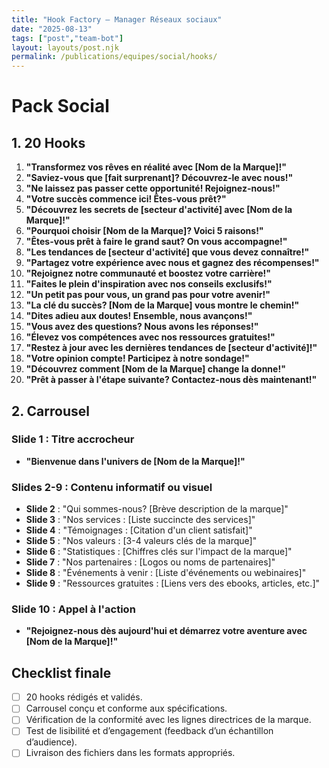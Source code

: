 ```yaml
---
title: "Hook Factory — Manager Réseaux sociaux"
date: "2025-08-13"
tags: ["post","team-bot"]
layout: layouts/post.njk
permalink: /publications/equipes/social/hooks/
---
```

# Pack Social

## 1. 20 Hooks

1. **"Transformez vos rêves en réalité avec [Nom de la Marque]!"**
2. **"Saviez-vous que [fait surprenant]? Découvrez-le avec nous!"**
3. **"Ne laissez pas passer cette opportunité! Rejoignez-nous!"**
4. **"Votre succès commence ici! Êtes-vous prêt?"**
5. **"Découvrez les secrets de [secteur d'activité] avec [Nom de la Marque]!"**
6. **"Pourquoi choisir [Nom de la Marque]? Voici 5 raisons!"**
7. **"Êtes-vous prêt à faire le grand saut? On vous accompagne!"**
8. **"Les tendances de [secteur d'activité] que vous devez connaître!"**
9. **"Partagez votre expérience avec nous et gagnez des récompenses!"**
10. **"Rejoignez notre communauté et boostez votre carrière!"**
11. **"Faites le plein d'inspiration avec nos conseils exclusifs!"**
12. **"Un petit pas pour vous, un grand pas pour votre avenir!"**
13. **"La clé du succès? [Nom de la Marque] vous montre le chemin!"**
14. **"Dites adieu aux doutes! Ensemble, nous avançons!"**
15. **"Vous avez des questions? Nous avons les réponses!"**
16. **"Élevez vos compétences avec nos ressources gratuites!"**
17. **"Restez à jour avec les dernières tendances de [secteur d'activité]!"**
18. **"Votre opinion compte! Participez à notre sondage!"**
19. **"Découvrez comment [Nom de la Marque] change la donne!"**
20. **"Prêt à passer à l'étape suivante? Contactez-nous dès maintenant!"**

## 2. Carrousel

### Slide 1 : Titre accrocheur
- **"Bienvenue dans l'univers de [Nom de la Marque]!"**

### Slides 2-9 : Contenu informatif ou visuel
- **Slide 2** : "Qui sommes-nous? [Brève description de la marque]"
- **Slide 3** : "Nos services : [Liste succincte des services]"
- **Slide 4** : "Témoignages : [Citation d'un client satisfait]"
- **Slide 5** : "Nos valeurs : [3-4 valeurs clés de la marque]"
- **Slide 6** : "Statistiques : [Chiffres clés sur l'impact de la marque]"
- **Slide 7** : "Nos partenaires : [Logos ou noms de partenaires]"
- **Slide 8** : "Événements à venir : [Liste d'événements ou webinaires]"
- **Slide 9** : "Ressources gratuites : [Liens vers des ebooks, articles, etc.]"

### Slide 10 : Appel à l'action
- **"Rejoignez-nous dès aujourd'hui et démarrez votre aventure avec [Nom de la Marque]!"**

## Checklist finale
- [ ] 20 hooks rédigés et validés.
- [ ] Carrousel conçu et conforme aux spécifications.
- [ ] Vérification de la conformité avec les lignes directrices de la marque.
- [ ] Test de lisibilité et d’engagement (feedback d’un échantillon d’audience).
- [ ] Livraison des fichiers dans les formats appropriés.

